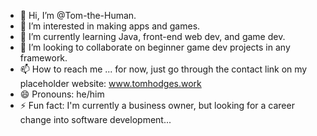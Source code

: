 - 👋 Hi, I’m @Tom-the-Human.
- 👀 I’m interested in making apps and games.
- 🌱 I’m currently learning Java, front-end web dev, and game dev.
- 💞️ I’m looking to collaborate on beginner game dev projects in any framework.
- 📫 How to reach me ... for now, just go through the contact link on my placeholder website: www.tomhodges.work
- 😄 Pronouns: he/him
- ⚡ Fun fact: I'm currently a business owner, but looking for a career change into software development...

<!---
Tom-the-Human/Tom-the-Human is a ✨ special ✨ repository because its `README.md` (this file) appears on your GitHub profile.
You can click the Preview link to take a look at your changes.
--->
